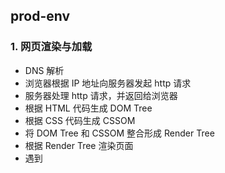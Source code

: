 ## prod-env

### 1. 网页渲染与加载

- DNS 解析
-  浏览器根据 IP 地址向服务器发起 http 请求
- 服务器处理 http 请求，并返回给浏览器
- 根据 HTML 代码生成 DOM Tree
- 根据 CSS 代码生成 CSSOM
- 将 DOM Tree 和 CSSOM 整合形成 Render Tree
- 根据 Render Tree 渲染页面
- 遇到 <script> 暂停渲染，优先加载并执行 js 代码，完成再继续
- 直至把 Render Tree 渲染完成

